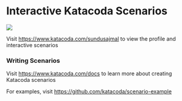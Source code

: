 # Interactive Katacoda Scenarios

[![](http://shields.katacoda.com/katacoda/sundusajmal/count.svg)](https://www.katacoda.com/sundusajmal "Get your profile on Katacoda.com")

Visit https://www.katacoda.com/sundusajmal to view the profile and interactive scenarios

### Writing Scenarios
Visit https://www.katacoda.com/docs to learn more about creating Katacoda scenarios

For examples, visit https://github.com/katacoda/scenario-example
